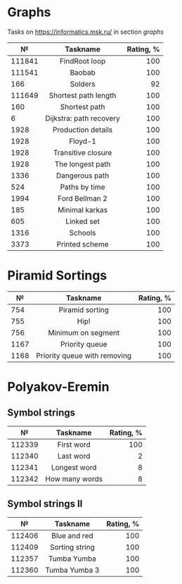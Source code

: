 # Graphs

Tasks on https://informatics.msk.ru/ in section *graphs*

| №      |        Taskname         | Rating, % |
|--------|:-----------------------:|----------:|
| 111841 |      FindRoot loop      |       100 |
| 111541 |         Baobab          |       100 |
| 166    |         Solders         |        92 |
| 111649 |  Shortest path length   |       100 |
| 160    |      Shortest path      |       100 |
| 6      | Dijkstra: path recovery |       100 |
| 1928   |   Production details    |       100 |
| 1928   |         Floyd-1         |       100 |
| 1928   |   Transitive closure    |       100 |
| 1928   |    The longest path     |       100 |
| 1336   |     Dangerous path      |       100 |
| 524    |      Paths by time      |       100 |
| 1994   |     Ford Bellman 2      |       100 |
| 185    |     Minimal karkas      |       100 |
| 605    |       Linked set        |       100 |
| 1316   |         Schools         |       100 |
| 3373   |     Printed scheme      |       100 |


# Piramid Sortings

| №    |           Taskname           | Rating, % |
|------|:----------------------------:|----------:|
| 754  |       Piramid sorting        |       100 |
| 755  |             Hip!             |       100 |
| 756  |      Minimum on segment      |       100 |
| 1167 |        Priority queue        |       100 |
| 1168 | Priority queue with removing |       100 |


# Polyakov-Eremin
## Symbol strings
| №      |    Taskname     | Rating, % |
|--------|:---------------:|----------:|
| 112339 |   First word    |       100 |
| 112340 |    Last word    |         2 |
| 112341 |  Longest word   |         8 |
| 112342 | How many words  |         8 |


## Symbol strings II
| №       |           Taskname           | Rating, % |
|---------|:----------------------------:|----------:|
| 112406  |         Blue and red         |       100 |
| 112409  |        Sorting string        |       100 |
| 112357  |         Tumba Yumba          |       100 |
| 112360  |        Tumba Yumba 3         |       100 |
